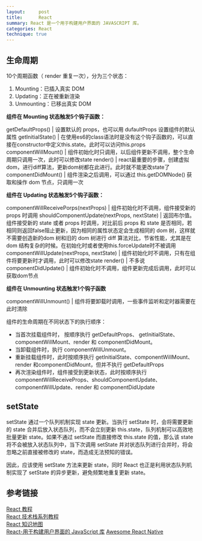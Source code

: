 ```yaml
---
layout:     post
title:      React
summary: React 是一个用于构建用户界面的 JAVASCRIPT 库。
categories: React
technique: true
---
```



## 生命周期

10个周期函数（ render 重复一次），分为三个状态：

1. Mounting：已插入真实 DOM
2. Updating：正在被重新渲染
3. Unmounting：已移出真实 DOM

**组件在 Mounting 状态触发5个钩子函数：**

getDefaultProps() | 设置默认的 props，也可以用 dufaultProps 设置组件的默认属性
getInitialState() | 在使用es6的class语法时是没有这个钩子函数的，可以直接在constructor中定义this.state。此时可以访问this.props
componentWillMount() | 组件初始化时只调用，以后组件更新不调用，整个生命周期只调用一次，此时可以修改state
render() | react最重要的步骤，创建虚拟dom，进行diff算法，更新dom树都在此进行。此时就不能更改state了
componentDidMount() | 组件渲染之后调用，可以通过 this.getDOMNode() 获取和操作 dom 节点，只调用一次

**组件在 Updating 状态触发5个钩子函数：**    

componentWillReceivePorps(nextProps) | 组件初始化时不调用，组件接受新的 props 时调用
shouldComponentUpdate(nextProps, nextState) | 返回布尔值。组件接受新的 state 或者 props 时调用，对比前后 props 和 state 是否相同，若相同则返回false阻止更新，因为相同的属性状态定会生成相同的 dom 树，这样就不需要创造新的dom 树和旧的 dom 树进行 diff 算法对比，节省性能，尤其是在 dom 结构复杂的时候。在初始化时或者使用this.forceUpdate时不被调用
componentWillUpdate(nextProps, nextState) | 组件初始化时不调用，只有在组件将要更新时才调用，此时可以修改state
render() | 不多说
componentDidUpdate() | 组件初始化时不调用，组件更新完成后调用，此时可以获取dom节点

**组件在 Unmounting 状态触发1个钩子函数**

componentWillUnmount() | 组件将要卸载时调用，一些事件监听和定时器需要在此时清除


组件的生命周期在不同状态下的执行顺序：

- 当首次挂载组件时， 按顺序执行 getDefaultProps、 getInitialState、 componentWillMount、render 和 componentDidMount。
- 当卸载组件时，执行 componentWillUnmount。
- 重新挂载组件时，此时按顺序执行 getInitialState、componentWillMount、render 和componentDidMount，但并不执行 getDefaultProps
- 再次渲染组件时，组件接受到更新状态，此时按顺序执行  componentWillReceiveProps、shouldComponentUpdate、componentWillUpdate、render 和 componentDidUpdate

## setState

setState 通过一个队列机制实现 state 更新。当执行 setState 时，会将需要更新的 state 合并后放入状态队列，而不会立刻更新 this.state，队列机制可以高效地批量更新 state。如果不通过 setState 而直接修改 this.state 的值，那么该 state 将不会被放入状态队列中，当下次调用 setState 并对状态队列进行合并时，将会忽略之前直接被修改的 state，而造成无法预知的错误。

因此，应该使用 setState 方法来更新 state，同时 React 也正是利用状态队列机制实现了 setState 的异步更新，避免频繁地重复更新 state。


## 参考链接

[React 教程](http://www.runoob.com/react/react-tutorial.html)  
[React 技术栈系列教程](http://www.ruanyifeng.com/blog/2016/09/react-technology-stack.html)  
[React 知识地图](https://github.com/YutHelloWorld/Blog/issues/2)    
[React-用于构建用户界面的 JavaScript 库](http://react.yubolun.com/docs/introducing-jsx.html) 
[Awesome React Native](http://www.awesome-react-native.com/)  






